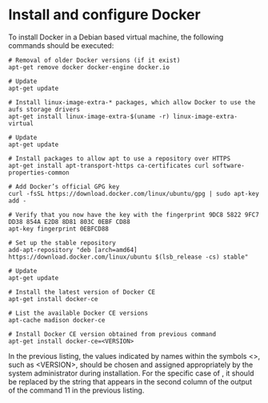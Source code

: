# Install and configure Docker

To install Docker in a Debian based virtual machine, the following commands should be executed:

  ```
  # Removal of older Docker versions (if it exist)
  apt-get remove docker docker-engine docker.io
  
  # Update
  apt-get update
  
  # Install linux-image-extra-* packages, which allow Docker to use the aufs storage drivers
  apt-get install linux-image-extra-$(uname -r) linux-image-extra-virtual
  
  # Update
  apt-get update
  
  # Install packages to allow apt to use a repository over HTTPS
  apt-get install apt-transport-https ca-certificates curl software-properties-common
  
  # Add Docker’s official GPG key
  curl -fsSL https://download.docker.com/linux/ubuntu/gpg | sudo apt-key add -
  
  # Verify that you now have the key with the fingerprint 9DC8 5822 9FC7 DD38 854A E2D8 8D81 803C 0EBF CD88
  apt-key fingerprint 0EBFCD88
  
  # Set up the stable repository
  add-apt-repository "deb [arch=amd64] https://download.docker.com/linux/ubuntu $(lsb_release -cs) stable"
  
  # Update
  apt-get update
  
  # Install the latest version of Docker CE
  apt-get install docker-ce
  
  # List the available Docker CE versions
  apt-cache madison docker-ce
  
  # Install Docker CE version obtained from previous command
  apt-get install docker-ce=<VERSION>
  ```

In the previous listing, the values indicated by names within the symbols <>, such as \<VERSION\>, should be chosen and assigned appropriately by the system administrator during installation. For the specific case of <VERSION>, it should be replaced by the string that appears in the second column of the output of the command 11 in the previous listing.
